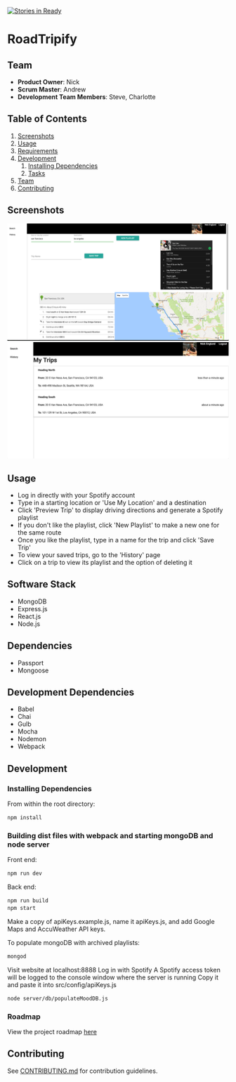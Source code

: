 [![Stories in Ready](https://badge.waffle.io/IndecipherableSuggestions/IndecipherableSuggestions.png?label=ready&title=Ready)](https://waffle.io/IndecipherableSuggestions/IndecipherableSuggestions)
# RoadTripify

## Team

  - __Product Owner__: Nick
  - __Scrum Master__: Andrew
  - __Development Team Members__: Steve, Charlotte

## Table of Contents

1. [Screenshots](#Screenshots)
1. [Usage](#Usage)
1. [Requirements](#requirements)
1. [Development](#development)
    1. [Installing Dependencies](#installing-dependencies)
    1. [Tasks](#tasks)
1. [Team](#team)
1. [Contributing](#contributing)

## Screenshots

![Alt text](/src/img/search.png?raw=true)
![Alt text](/src/img/history.png?raw=true)

## Usage

- Log in directly with your Spotify account
- Type in a starting location or 'Use My Location' and a destination
- Click 'Preview Trip' to display driving directions and generate a Spotify playlist
- If you don't like the playlist, click 'New Playlist' to make a new one for the same route
- Once you like the playlist, type in a name for the trip and click 'Save Trip'
- To view your saved trips, go to the 'History' page
- Click on a trip to view its playlist and the option of deleting it

## Software Stack

- MongoDB
- Express.js
- React.js
- Node.js

## Dependencies
- Passport
- Mongoose

## Development Dependencies

- Babel
- Chai
- Gulb
- Mocha
- Nodemon
- Webpack

## Development

### Installing Dependencies

From within the root directory:
```sh
npm install
```
### Building dist files with webpack and starting mongoDB and node server

Front end:
```sh
npm run dev
```
Back end:
```sh
npm run build
npm start
```
Make a copy of apiKeys.example.js, name it apiKeys.js, and add Google Maps and AccuWeather API keys.

To populate mongoDB with archived playlists:
```sh
mongod
```
Visit website at localhost:8888
Log in with Spotify
A Spotify access token will be logged to the console window where the server is running
Copy it and paste it into src/config/apiKeys.js
```sh
node server/db/populateMoodDB.js
```

### Roadmap

View the project roadmap [here](https://github.com/IndecipherableSuggestions/RoadTripify/issues)


## Contributing

See [CONTRIBUTING.md](CONTRIBUTING.md) for contribution guidelines.
